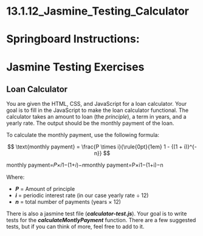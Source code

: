 # 13.1.12_Jasmine_Testing_Calculator

# Springboard Instructions: 
# ****Jasmine Testing Exercises****

## **Loan Calculator**

You are given the HTML, CSS, and JavaScript for a loan calculator. Your goal is to fill in the JavaScript to make the loan calculator functional. The calculator takes an amount to loan (the *principle*), a term in years, and a yearly rate. The output should be the monthly payment of the loan.

To calculate the monthly payment, use the following formula:

$$
\text{monthly payment} = \frac{P \times i}{\rule{0pt}{1em} 1 - {(1 + i)}^{-n}}
$$

monthly payment=𝑃×𝑖1−(1+𝑖)−𝑛monthly payment=P×i1−(1+i)−n

Where:

- ***P*** = Amount of principle
- ***i*** = periodic interest rate (in our case yearly rate ÷ 12)
- ***n*** = total number of payments (years × 12)

There is also a jasmine test file (***calculator-test.js***). Your goal is to write tests for the ***calculateMontlyPayment*** function. There are a few suggested tests, but if you can think of more, feel free to add to it.
